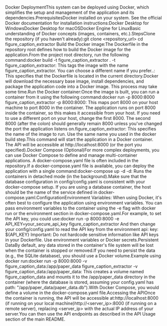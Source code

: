 Docker DeploymentThis system can be deployed using Docker, which simplifies the setup and management of the application and its dependencies.PrerequisitesDocker installed on your system.  See the official Docker documentation for installation instructions:Docker Desktop for WindowsDocker Desktop for macOSDocker Engine for LinuxBasic understanding of Docker concepts (images, containers, etc.).StepsClone the repository (if you haven't already):git clone <repository_url>
cd figure_caption_extractor
Build the Docker image:The Dockerfile in the repository root defines how to build the Docker image for the application.From the project root directory, run the following command:docker build -t figure_caption_extractor .
-t figure_caption_extractor:  This tags the image with the name figure_caption_extractor.  You can choose a different name if you prefer..:  This specifies that the Dockerfile is located in the current directory.Docker will download the necessary base image, install dependencies, and package the application code into a Docker image.  This process may take some time.Run the Docker container:Once the image is built, you can run a container from it using the following command:docker run -p 8000:8000 figure_caption_extractor
-p 8000:8000: This maps port 8000 on your host machine to port 8000 in the container.  The application runs on port 8000 inside the container, so this makes it accessible from your host.  If you need to use a different port on your host, change the first 8000.  The second 8000 (after the colon) should generally remain 8000 unless you've changed the port the application listens on.figure_caption_extractor:  This specifies the name of the image to run.  Use the same name you used in the docker build step.This command will start the application in a Docker container. The API will be accessible at http://localhost:8000 (or the port you specified).Docker Compose (Optional)For more complex deployments, you can use Docker Compose to define and manage multi-container applications.  A docker-compose.yaml file is often included in the repository.If a docker-compose.yaml file is available, you can deploy the application with a single command:docker-compose up -d
-d:  Runs the containers in detached mode (in the background).Make sure that the database configuration in config/config.yaml is consistent with your docker-compose setup. If you are using a database container, the host should be the name of the service defined in docker-compose.yaml.ConfigurationEnvironment Variables: When using Docker, it's often best to configure the application using environment variables.  You can pass environment variables to the container using the -e flag with docker run or the environment section in docker-compose.yaml.For example, to set the API key, you could use:docker run -p 8000:8000 -e API_KEY=your_secure_api_key figure_caption_extractor
And then change your config/config.yaml to read the API key from the environment api:
    key: ${API_KEY}
Important: Do not hardcode sensitive information like API keys in your Dockerfile.  Use environment variables or Docker secrets.Persistent DataBy default, any data stored in the container's file system will be lost when the container is stopped or removed.If you need to persist the data (e.g., the SQLite database), you should use a Docker volume.Example using docker run:docker run -p 8000:8000 -v figure_caption_data:/app/paper_data figure_caption_extractor
-v figure_caption_data:/app/paper_data:  This creates a volume named figure_caption_data and mounts it to the /app/paper_data directory in the container (where the database is stored, assuming your config.yaml  has  path: "/app/paper_data/paper_data.db").With Docker Compose, you would define a volume in the docker-compose.yaml file.Accessing the APIOnce the container is running, the API will be accessible at:http://localhost:8000 (if running on your local machine)http://<server_ip>:8000 (if running on a remote server), replacing <server_ip> with the actual IP address of your server.You can then use the API endpoints as described in the API Usage section of the main README.